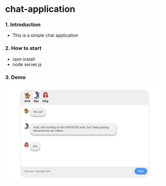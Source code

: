 # chat-application
### 1. Introduction
* This is a simple chat application
### 2. How to start
* npm install
* node server.js
### 3. Demo
![Image](./images/demo.png)
